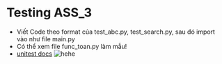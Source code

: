 # Testing ASS_3
- Viết Code theo format của test_abc.py, test_search.py, sau đó import vào như file main.py
-  Có thể xem file func_toan.py làm mẫu!
- [unitest docs](https://docs.python.org/3/library/unittest.html)
  ![hehe](https://media.giphy.com/media/one-piece-luffy-gear-5-YRThiAEEYVNtC5acLO/giphy.gif)
